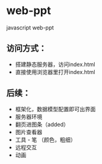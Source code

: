 # web-ppt
javascript web-ppt
## 访问方式：
- 搭建静态服务器，访问index.html
- 直接使用浏览器里打开index.html
## 后续：
- 框架化，数据模型配置即可出界面
- 服务器环境
- 翻页进图条（added）
- 图片查看器
- 工具 - 笔 （颜色，粗细）
- 远程交互
- 动画